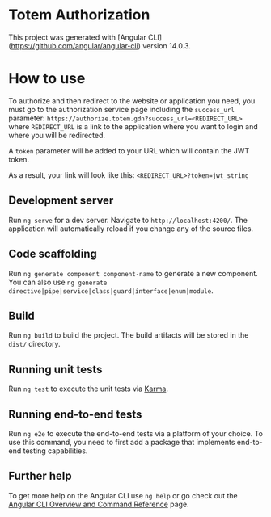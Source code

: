 # Totem Authorization

This project was generated with [Angular CLI] (https://github.com/angular/angular-cli) version 14.0.3.

# How to use

To authorize and then redirect to the website or application you need, you must go to the authorization service page including the `success_url` parameter:
`https://authorize.totem.gdn?success_url=<REDIRECT_URL>` where `REDIRECT_URL` is a link to the application where you want to login and where you will be redirected.

A `token` parameter will be added to your URL which will contain the JWT token.

As a result, your link will look like this: `<REDIRECT_URL>?token=jwt_string`

## Development server

Run `ng serve` for a dev server. Navigate to `http://localhost:4200/`. The application will automatically reload if you change any of the source files.

## Code scaffolding

Run `ng generate component component-name` to generate a new component. You can also use `ng generate directive|pipe|service|class|guard|interface|enum|module`.

## Build

Run `ng build` to build the project. The build artifacts will be stored in the `dist/` directory.

## Running unit tests

Run `ng test` to execute the unit tests via [Karma](https://karma-runner.github.io).

## Running end-to-end tests

Run `ng e2e` to execute the end-to-end tests via a platform of your choice. To use this command, you need to first add a package that implements end-to-end testing capabilities.

## Further help

To get more help on the Angular CLI use `ng help` or go check out the [Angular CLI Overview and Command Reference](https://angular.io/cli) page.
